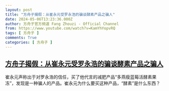 ```yaml
---
layout: post
title: "方舟子揭假：从崔永元受罗永浩的骗谈酵素产品之骗人"
date: 2024-05-06T13:23:36.000Z
author: 方舟子官方频道 Fang Zhouzi - Official Channel
from: https://www.youtube.com/watch?v=KamYhYopvRQ
tags: [ 方舟子 ]
comments: True
categories: [ 方舟子 ]
---
```

<!--1715001816000-->
[方舟子揭假：从崔永元受罗永浩的骗谈酵素产品之骗人](https://www.youtube.com/watch?v=KamYhYopvRQ)
------

<div>
崔永元声称出于对罗永浩的信任，买了他代言的减肥产品“多燕瘦蓝莓活酵素果冻”，发现是一种骗人的产品。崔永元为什么要买这种产品，“酵素”是什么东西？
</div>
